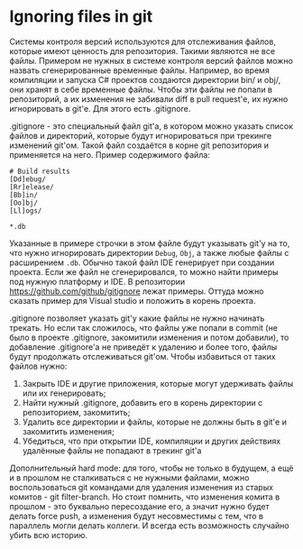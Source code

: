 # Ignoring files in git

Системы контроля версий используются для отслеживания файлов, которые имеют ценность для репозитория. Такими являются не все файлы. Примером не нужных в системе контроля версий файлов можно назвать сгенерированные временные файлы. Например, во время компиляции и запуска C# проектов создаются директории bin/ и obj/, они хранят в себе временные файлы. Чтобы эти файлы не попали в репозиторий, а их изменения не забивали diff в pull request'е, их нужно игнорировать в git'е. Для этого есть .gitignore.

.gitignore - это специальный файл git'а, в котором можно указать список файлов и директорий, которые будут игнорироваться при трекинге изменений git'ом. Такой файл создаётся в корне git репозитория и применяется на него. Пример содержимого файла:

```
# Build results
[Dd]ebug/
[Rr]elease/
[Bb]in/
[Oo]bj/
[Ll]ogs/

*.db
```

Указанные в примере строчки в этом файле будут указывать git'у на то, что нужно игнорировать директории `Debug`, `Obj`, а также любые файлы с расширением `.db`. Обычно такой файл IDE генерирует при создании проекта. Если же файл не сгенерировался, то можно найти примеры под нужную платформу и IDE. В репозитории https://github.com/github/gitignore лежат примеры. Оттуда можно сказать пример для Visual studio и положить в корень проекта.

.gitignore позволяет указать git'у какие файлы не нужно начинать трекать. Но если так сложилось, что файлы уже попали в commit (не было в проекте .gitignore, закомитили изменения и потом добавили), то добавление .gitignore'а не приведёт к удалению и более того, файлы будут продолжать отслеживаться git'ом. Чтобы избавиться от таких файлов нужно:

1. Закрыть IDE и другие приложения, которые могут удерживать файлы или их генерировать;
2. Найти нужный .gitignore, добавить его в корень директории с репозиторием, закомитить;
3. Удалить все директории и файлы, которые не должны быть в git'е и закомитить изменения;
4. Убедиться, что при открытии IDE, компиляции и других действиях удалённые файлы не попадают в трекинг git'а

Дополнительный hard mode: для того, чтобы не только в будущем, а ещё и в прошлом не сталкиваться с не нужными файлами, можно воспользоваться git командами для удаления изменения из старых комитов - git filter-branch. Но стоит помнить, что изменения комита в прошлом - это буквально пересоздание его, а значит нужно будет делать force push, а изменения будут несовместимы с тем, что в параллель могли делать коллеги. И всегда есть возможность случайно убить всю историю.

